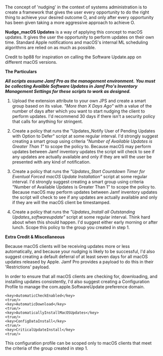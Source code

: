 The concept of 'nudging' in the context of systems administration is to create a framework that gives the user every opportunity to do the right
thing to achieve your desired outcome O, and only after every opportunity has been given taking a more aggressive approach to achieve O.

**Nudge_macOS Updates** is a way of applying this concept to macOS updates. It gives the user the opportunity to perform updates on their own time.
Standard Apple notifications and macOS's internal ML scheduling algorithms are relied on as much as possible.

Credit to bp88 for inspiration on calling the Software Update.app on different macOS versions.

**The Particulars**

***All scripts assume Jamf Pro as the management environment.***
***You must be collecting Availble Software Updates in Jamf Pro's Inventory Management Settings for these scripts to work as designed.***

1. Upload the extension attribute to your own JPS and create a smart group based on its value.
*"More than X Days Ago"* with a value of the number of days after which you want to start nudging the client to perform updates. I'd recommend 30 days if there isn't a security policy that calls for anything for stringent.

2. Create a policy that runs the "Updates_Notify User of Pending Updates with Option to Defer" script at some regular interval.
I'd strongly suggest creating a smart group using criteria *"Number of Available Updates is Greater Than 1"* to scope the policy to.
Because macOS may perform updates between Jamf inventory updates the script will check to see if any updates are actually available
and only if they are will the user be presented with any kind of notification.

3. Create a policy that runs the *"Updates_Start Countdown Timer for Eventual Forced macOS Update Installation"* script at some regular interval.
I'd strongly suggest creating a smart group using criteria "Number of Available Updates is Greater Than 1" to scope the policy to.
Because macOS may perform updates between Jamf inventory updates the script will check to see if any updates are actually available
and only if they are will the macOS client be timestamped.

4. Create a policy that runs the *"Updates_Install all Outstanding Updates_softwareupdate"* script at some regular interval. Think hard about when this should happen.
I'd suggest either early morning or after lunch. Scope this policy to the group you created in step 1.

**Extra Credit & Miscellaneous**

Because macOS clients will be receiving updates more or less automatically, and because your nudging is likely to be successful,
I'd also suggest creating a default deferral of at least seven days for all macOS updates released by Apple. Jamf Pro provides
a payload to do this in their 'Restrictions' payload.

In order to ensure that all macOS clients are checking for, downloading, and installing updates consistently, I'd also suggest
creating a Configuration Profile to manage the com.apple.SoftwareUpdate preference domain.

    <key>AutomaticCheckEnabled</key>
	<true/>
	<key>AutomaticDownload</key>
	<true/>
	<key>AutomaticallyInstallMacOSUpdates</key>
	<true/>
	<key>ConfigDataInstall</key>
	<true/>
	<key>CriticalUpdateInstall</key>
	<true/>

This configuration profile can be scoped only to macOS clients that meet the criteria
of the group created in step 1.
